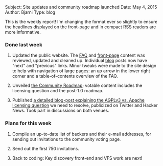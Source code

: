 Subject: Site updates and community roadmap launched
Date: May 4, 2015
Author: Bjarni
Type: blog

This is the weekly report!  I'm changing the format ever so slightly to
ensure the headlines displayed on the front-page and in compact RSS
readers are more informative.

### Done last week

1. Updated the public website. The [FAQ](/faq/) and [front-page](/) content
   was reviewed, updated and cleaned up. Individual [blog](/blog/) posts now
   have "next" and "previous" links. Minor tweaks were made to the site
   design to help with navigation of large pages: an up arrow in the lower
   right corner and a table-of-contents overview of the FAQ.

2. Unveiled [the Community Roadmap](/roadmap/); votable content includes
   the licensing question and the post-1.0 roadmap.

3. Published [a detailed blog-post explaining the AGPLv3 vs. Apache licensing
   question](/blog/2015-05-08_Choosing_a_License.html) we need to resolve,
   publicized on Twitter and Hacker News. Took part in discussions on both
   venues.

### Plans for this week

1. Compile an up-to-date list of backers and their e-mail addresses, for
   sending out invitations to the community voting page.

2. Send out the first 750 invitations.

3. Back to coding: Key discovery front-end and VFS work are next!

